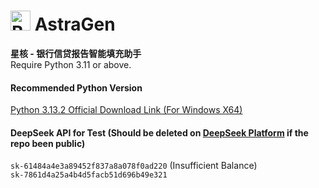 # <img src="img/icon_black.ico" alt="BFO" width="32" height="32"> AstraGen
**星核 - 银行信贷报告智能填充助手**  
Require Python 3.11 or above.

#### Recommended Python Version
[Python 3.13.2 Official Download Link (For Windows X64)](https://www.python.org/ftp/python/3.13.2/python-3.13.2-amd64.exe)
#### DeepSeek API for Test (Should be deleted on [DeepSeek Platform](https://platform.deepseek.com/api_keys) if the repo been public)
```sk-61484a4e3a89452f837a8a078f0ad220``` (Insufficient Balance)  
```sk-7861d4a25a4b4d5facb51d696b49e321```
